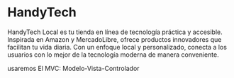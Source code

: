 # HandyTech
HandyTech Local es tu tienda en línea de tecnología práctica y accesible. Inspirada en Amazon y MercadoLibre, ofrece productos innovadores que facilitan tu vida diaria. Con un enfoque local y personalizado, conecta a los usuarios con lo mejor de la tecnología moderna de manera conveniente.

usaremos 
El MVC: Modelo-Vista-Controlador
